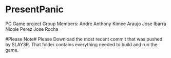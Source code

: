 # PresentPanic
PC Game project
Group Members:
Andre Anthony
Kimee Araujo
Jose Ibarra 
Nicole Perez 
Jose Rocha

#Please Note#
Please Download the most recent commit that was pushed by SLAY3R.
That folder contains everything needed to build and run the game.
